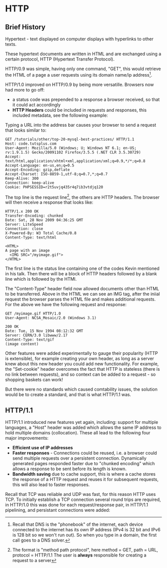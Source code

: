 # HTTP

## Brief History

Hypertext - text displayed on computer displays with hyperlinks to other texts.

These hypertext documents are written in HTML and are exchanged using a certain protocol, HTTP (Hypertext Transfer Protocol).

HTTP/0.9 was simple, having only one command, "GET", this would retrieve the HTML of a page a user requests using its domain name/ip address[^1].

HTTP/1.0 improved on HTTP/0.9 by being more versatille. Browsers now had more to go off:
- a status code was prepended to a response a browser received, so that it could act accordingly
- **HTTP Headers** could be included in requests and responses, this included metadata, see the following example:

Typing a URL into the address bar causes your browser to send a request that looks similar to:
```
GET /tutorials/other/top-20-mysql-best-practices/ HTTP/1.1
Host: code.tutsplus.com
User-Agent: Mozilla/5.0 (Windows; U; Windows NT 6.1; en-US; rv:1.9.1.5) Gecko/20091102 Firefox/3.5.5 (.NET CLR 3.5.30729)
Accept: text/html,application/xhtml+xml,application/xml;q=0.9,*/*;q=0.8
Accept-Language: en-us,en;q=0.5
Accept-Encoding: gzip,deflate
Accept-Charset: ISO-8859-1,utf-8;q=0.7,*;q=0.7
Keep-Alive: 300
Connection: keep-alive
Cookie: PHPSESSID=r2t5uvjq435r4q7ib3vtdjq120
```
The top line is the request line[^2], the others are HTTP headers. The browser will then receive a response that looks like:
```
HTTP/1.x 200 OK
Transfer-Encoding: chunked
Date: Sat, 28 Nov 2009 04:36:25 GMT
Server: LiteSpeed
Connection: close
X-Powered-By: W3 Total Cache/0.8
Content-Type: text/html

<HTML>
A page with an image
  <IMG SRC="/myimage.gif">
</HTML>
```
The first line is the status line containing one of the codes Kevin mentioned in his talk. Then there will be a block of HTTP headers followed by a blank line which is followed by the HTMl. 

The "Content-Type" header field now allowed documents other than HTML to be transferred. Above in the HTML we can see an IMG tag, after the iniial request the browser parses the HTML file and makes additional requests. For the above we have the following request and response:
```
GET /myimage.gif HTTP/1.0
User-Agent: NCSA_Mosaic/2.0 (Windows 3.1)

200 OK
Date: Tue, 15 Nov 1994 08:12:32 GMT
Server: CERN/3.0 libwww/2.17
Content-Type: text/gif
(image content)
```

Other features were added experimentally to gauge their popularity (HTTP is extensible), for example creating your own header, as long as a server knew about this new header you could add new functionality. For example, the "Set-cookie" header overcomes the fact that HTTP is stateless (there is no link between requests), and so context can be added to a request - so shopping baskets can work!

But there were no standards which caused comtability issues, the solution would be to create a standard, and that is what HTTP/1.1 was.

## HTTP/1.1

HTTP/1.1 introduced new features yet again, including: support for multiple languages, a "Host" header was added which allows the same IP address to hold multiple domains (collocation). These all lead to the following four major improvements:
- **Efficient use of IP addresses**
- **Faster responses** - Connections could be reused, i.e. a browser could send multiple requests over a persistent connection. Dynamically generated pages responded faster due to "chunked encoding" which allows a response to be sent before its length is known.
- **Bandwidth saving** due to cache support, this is where a cache stores the response of a HTTP request and reuses it for subsequent requests, this will also lead to faster responses.

Recall that TCP was reliable and UDP was fast, for this reason HTTP uses TCP. To initially establish a TCP connection several round trips are required, in HTTP/1.0 this was done for each request/response pair, in HTTP/1.1 pipelining, and persistant connections were added:



[^1]: Recall that DNS is the "phonebook" of the internet, each device connected to the internet has its own IP address (IPv4 is 32 bit and IPv6 is 128 bit so we won't run out). So when you type in a domain, the first call goes to a DNS solver.
[^2]: The format is "method path protocol", here method = GET, path = URL, protocol = HTTP/1.1
      The user is **always** responsible for creating a request to a server
